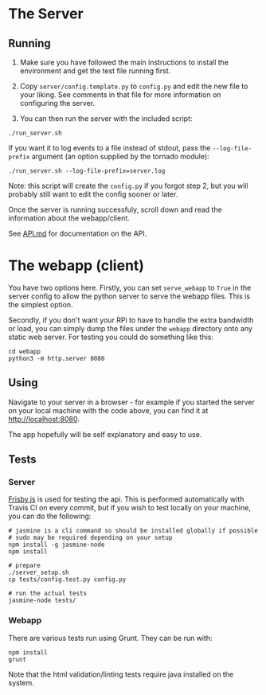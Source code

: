 # The Server

## Running

1. Make sure you have followed the main instructions to install the environment and get the test file running first.

2. Copy `server/config.template.py` to `config.py` and edit the new file to your liking. See comments in that file for more
   information on configuring the server.

3. You can then run the server with the included script:

```
./run_server.sh
```

If you want it to log events to a file instead of stdout, pass the `--log-file-prefix` argument (an option supplied by
the tornado module):

```
./run_server.sh --log-file-prefix=server.log
```

Note: this script will create the `config.py` if you forgot step 2, but you will probably still want to edit the config
sooner or later.

Once the server is running successfuly, scroll down and read the information about the webapp/client.

See [API.md](API.md) for documentation on the API.


# The webapp (client)

You have two options here.
Firstly, you can set `serve_webapp` to `True` in the server config to allow the python server to serve the webapp files.
This is the simplest option.

Secondly, if you don't want your RPi to have to handle the extra bandwidth or load, you can simply dump the files under
the `webapp` directory onto any static web server. For testing you could do something like this:

```
cd webapp
python3 -m http.server 8080
```

## Using

Navigate to your server in a browser - for example if you started the server on your local machine with the code above,
you can find it at [http://localhost:8080](http://localhost:8080).

The app hopefully will be self explanatory and easy to use.


## Tests

### Server

[Frisby.js](http://frisbyjs.com/) is used for testing the api. This is performed automatically with Travis CI on every
commit, but if you wish to test locally on your machine, you can do the following:

```
# jasmine is a cli command so should be installed globally if possible
# sudo may be required depending on your setup
npm install -g jasmine-node
npm install

# prepare
./server_setup.sh
cp tests/config.test.py config.py

# run the actual tests
jasmine-node tests/
```

### Webapp

There are various tests run using Grunt.
They can be run with:

```
npm install
grunt
```

Note that the html validation/linting tests require java installed on the system.



